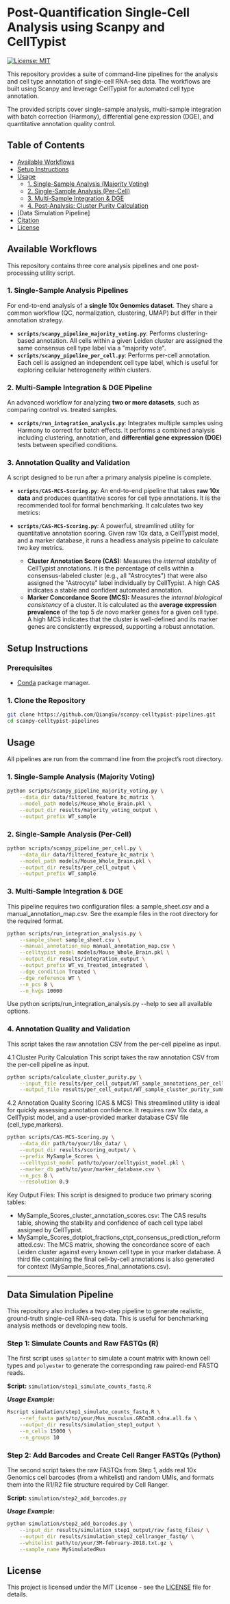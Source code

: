# Post-Quantification Single-Cell Analysis using Scanpy and CellTypist
[![License: MIT](https://img.shields.io/badge/License-MIT-yellow.svg)](https://opensource.org/licenses/MIT)

This repository provides a suite of command-line pipelines for the analysis and cell type annotation of single-cell RNA-seq data. The workflows are built using Scanpy and leverage CellTypist for automated cell type annotation.

The provided scripts cover single-sample analysis, multi-sample integration with batch correction (Harmony), differential gene expression (DGE), and quantitative annotation quality control.

## Table of Contents
- [Available Workflows](#available-workflows)
- [Setup Instructions](#setup-instructions)
- [Usage](#usage)
  - [1. Single-Sample Analysis (Majority Voting)](#1-single-sample-analysis-majority-voting)
  - [2. Single-Sample Analysis (Per-Cell)](#2-single-sample-analysis-per-cell)
  - [3. Multi-Sample Integration & DGE](#3-multi-sample-integration--dge)
  - [4. Post-Analysis: Cluster Purity Calculation](#4-post-analysis-cluster-purity-calculation)
- [Data Simulation Pipeline]
- [Citation](#citation)
- [License](#license)

## Available Workflows

This repository contains three core analysis pipelines and one post-processing utility script.

### 1. Single-Sample Analysis Pipelines
For end-to-end analysis of a **single 10x Genomics dataset**. They share a common workflow (QC, normalization, clustering, UMAP) but differ in their annotation strategy.

-   **`scripts/scanpy_pipeline_majority_voting.py`**: Performs clustering-based annotation. All cells within a given Leiden cluster are assigned the same consensus cell type label via a "majority vote".
-   **`scripts/scanpy_pipeline_per_cell.py`**: Performs per-cell annotation. Each cell is assigned an independent cell type label, which is useful for exploring cellular heterogeneity *within* clusters.

### 2. Multi-Sample Integration & DGE Pipeline
An advanced workflow for analyzing **two or more datasets**, such as comparing control vs. treated samples.

-   **`scripts/run_integration_analysis.py`**: Integrates multiple samples using Harmony to correct for batch effects. It performs a combined analysis including clustering, annotation, and **differential gene expression (DGE)** tests between specified conditions.

### 3. Annotation Quality and Validation
A script designed to be run after a primary analysis pipeline is complete.

-   **`scripts/CAS-MCS-Scoring.py`**: An end-to-end pipeline that takes **raw 10x data** and produces quantitative scores for cell type annotations. It is the recommended tool for formal benchmarking. It calculates two key metrics:

-   **`scripts/CAS-MCS-Scoring.py`**: A powerful, streamlined utility for quantitative annotation scoring. Given raw 10x data, a CellTypist model, and a marker database, it runs a headless analysis pipeline to calculate two key metrics.

    -  **Cluster Annotation Score (CAS):** Measures the *internal stability* of CellTypist annotations. It is the percentage of cells within a consensus-labeled cluster (e.g., all "Astrocytes") that were also assigned the "Astrocyte" label individually by CellTypist. A high CAS indicates a stable and confident automated annotation.
    -  **Marker Concordance Score (MCS):** Measures the *internal biological consistency* of a cluster. It is calculated as the **average expression prevalence** of the top 5 *de novo* marker genes for a given cell type. A high MCS indicates that the cluster is well-defined and its marker genes are consistently expressed, supporting a robust annotation.


## Setup Instructions

### Prerequisites
- [Conda](https://docs.conda.io/en/latest/miniconda.html) package manager.

### 1. Clone the Repository
```bash
git clone https://github.com/QiangSu/scanpy-celltypist-pipelines.git
cd scanpy-celltypist-pipelines
```

## Usage

All pipelines are run from the command line from the project’s root directory.

### 1. Single-Sample Analysis (Majority Voting)

```bash
python scripts/scanpy_pipeline_majority_voting.py \
    --data_dir data/filtered_feature_bc_matrix \
    --model_path models/Mouse_Whole_Brain.pkl \
    --output_dir results/majority_voting_output \
    --output_prefix WT_sample
```

### 2. Single-Sample Analysis (Per-Cell)

```bash
python scripts/scanpy_pipeline_per_cell.py \
    --data_dir data/filtered_feature_bc_matrix \
    --model_path models/Mouse_Whole_Brain.pkl \
    --output_dir results/per_cell_output \
    --output_prefix WT_sample
```

### 3. Multi-Sample Integration & DGE
This pipeline requires two configuration files: a sample_sheet.csv and a manual_annotation_map.csv. See the example files in the root directory for the required format.

```bash
python scripts/run_integration_analysis.py \
    --sample_sheet sample_sheet.csv \
    --manual_annotation_map manual_annotation_map.csv \
    --celltypist_model models/Mouse_Whole_Brain.pkl \
    --output_dir results/integration_output \
    --output_prefix WT_vs_Treated_integrated \
    --dge_condition Treated \
    --dge_reference WT \
    --n_pcs 8 \
    --n_hvgs 10000
```
Use python scripts/run_integration_analysis.py --help to see all available options.

### 4. Annotation Quality and Validation
This script takes the raw annotation CSV from the per-cell pipeline as input.

4.1 Cluster Purity Calculation
This script takes the raw annotation CSV from the per-cell pipeline as input.
```bash
python scripts/calculate_cluster_purity.py \
    --input_file results/per_cell_output/WT_sample_annotations_per_cell_raw.csv \
    --output_file results/per_cell_output/WT_sample_cluster_purity_summary.csv
```
4.2 Annotation Quality Scoring (CAS & MCS)
This streamlined utility is ideal for quickly assessing annotation confidence. It requires raw 10x data, a CellTypist model, and a user-provided marker database CSV file (cell_type,markers).
```bash
python scripts/CAS-MCS-Scoring.py \
    --data_dir path/to/your/10x_data/ \
    --output_dir results/scoring_output/ \
    --prefix MySample_Scores \
    --celltypist_model path/to/your/celltypist_model.pkl \
    --marker_db path/to/your/marker_database.csv \
    --n_pcs 8 \
    --resolution 0.9
```
Key Output Files:
This script is designed to produce two primary scoring tables:

- MySample_Scores_cluster_annotation_scores.csv: The CAS results table, showing the stability and confidence of each cell type label assigned by CellTypist.
- MySample_Scores_dotplot_fractions_ctpt_consensus_prediction_reformatted.csv: The MCS matrix, showing the concordance score of each Leiden cluster against every known cell type in your marker database.
A third file containing the final cell-by-cell annotations is also generated for context (MySample_Scores_final_annotations.csv).

---

## Data Simulation Pipeline

This repository also includes a two-step pipeline to generate realistic, ground-truth single-cell RNA-seq data. This is useful for benchmarking analysis methods or developing new tools.

### Step 1: Simulate Counts and Raw FASTQs (R)

The first script uses `splatter` to simulate a count matrix with known cell types and `polyester` to generate the corresponding raw paired-end FASTQ reads.

**Script:** `simulation/step1_simulate_counts_fastq.R`

**_Usage Example:_**
```bash
Rscript simulation/step1_simulate_counts_fastq.R \
    --ref_fasta path/to/your/Mus_musculus.GRCm38.cdna.all.fa \
    --output_dir results/simulation_step1_output \
    --n_cells 15000 \
    --n_groups 10
```
### Step 2: Add Barcodes and Create Cell Ranger FASTQs (Python)

The second script takes the raw FASTQs from Step 1, adds real 10x Genomics cell barcodes (from a whitelist) and random UMIs, and formats them into the R1/R2 file structure required by Cell Ranger.

**Script:** `simulation/step2_add_barcodes.py`

**_Usage Example:_**
```bash
python simulation/step2_add_barcodes.py \
    --input_dir results/simulation_step1_output/raw_fastq_files/ \
    --output_dir results/simulation_step2_cellranger_fastq/ \
    --whitelist path/to/your/3M-february-2018.txt.gz \
    --sample_name MySimulatedRun
```

## License
This project is licensed under the MIT License - see the [LICENSE](LICENSE) file for details.
